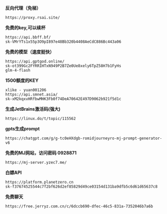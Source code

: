 **反向代理（免梯）**
```
https://proxy.rsai.site/
```
**免费的key,可以续杯**
```
https://api.bbff.bf/
sk-VMrYTs1x55p3O9pI897e48Bb320b4408AeCdC886Bc443a06
```
**免费的模型（速度挺快）**
```
https://api.gptgod.online/
sk-ot399Gc2FYRRIHTxN949P2B7Ze0Ue8xely6TpZ58H7b1FyHs
glm-4-flash
```
**1500额度的KEY**
```
xlike - yuan001206
https://api.smnet.asia/
sk-xM2kqxvHRfbwMHK3Fb0f74DeA70642E497D9062b921f5d1c
```
**生成JetBrains激活码(强大)**
```
https://linux.do/t/topic/115562
```

**gpts生成prompt**
```
https://chatgpt.com/g/g-tc0eHXdgb-romidjourneyro-mj-prompt-generator-v6
```
**免费的MJ网站，访问密码  0928871**
```
https://mj-server.yzec7.me/
```
**白嫖API**
```
https://platform.planetzero.cn
sk-f37674525544c7f2bf626d2ef85829d49ce03154d131ba9dfb5c6d61d65637c8
```
**免费聊天**
```
https://free.jerryz.com.cn/c/6dccb690-dfec-46c5-831a-7352046b7a6b
```